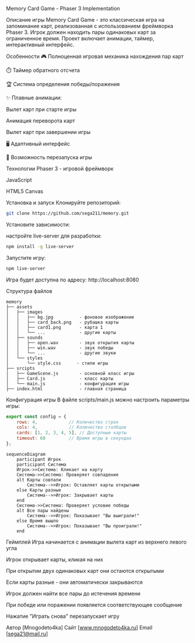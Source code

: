Memory Card Game - Phaser 3 Implementation


Описание игры
Memory Card Game - это классическая игра на запоминание карт, реализованная с использованием фреймворка Phaser 3. Игрок должен находить пары одинаковых карт за ограниченное время. Проект включает анимации, таймер,  интерактивный интерфейс.

Особенности
🎮 Полноценная игровая механика нахождения пар карт

⏱️ Таймер обратного отсчета

🏆 Система определения победы/поражения

✨ Плавные анимации:

Вылет карт при старте игры

Анимация переворота карт

Вылет карт при завершении игры

🖥️ Адаптивный интерфейс

🔄 Возможность перезапуска игры

Технологии
Phaser 3 - игровой фреймворк

JavaScript

HTML5 Canvas

Установка и запуск
Клонируйте репозиторий:

```bash
git clone https://github.com/sega211/memory.git
```

Установите зависимости:

настройте live-server для разработки:

```bash
npm install -g live-server
```
Запустите игру:

```bash
npm live-server
```
Игра будет доступна по адресу: http://localhost:8080

Структура файлов
```
memory
├── assets
│   ├── images
│   │   ├── bg.jpg          - фоновое изображение
│   │   ├── card_back.png   - рубашка карты
│   │   ├── card1.png       - карта 1
│   │   └── ...             - другие карты
│   ├── sounds  
│   │   ├── open.wav        - звук открытия карты
│   │   ├── win.wav         - звук победы
│   │   └── ...             - другие звуки
│   └── styles
│       └── style.css      - стили игры
├── srcipts
│   ├── GameScene.js        - основной класс игры
│   ├── Card.js             - класс карты
│   └── main.js             - конфигурация игры
├── index.html              - главная страница
```
Конфигурация игры
В файле scripts/main.js можно настроить параметры игры:


```javascript
export const config = {
    rows: 4,            // Количество строк
    cols: 4,            // Количество столбцов
    cards: [1, 2, 3, 4, 5], // Доступные карты
    timeout: 60         // Время игры в секундах
};
```
```mermaid
sequenceDiagram
    participant Игрок
    participant Система
    Игрок->>Система: Кликает на карту
    Система->>Система: Проверяет совпадение
    alt Карты совпали
        Система-->>Игрок: Оставляет карты открытыми
    else Карты разные
        Система-->>Игрок: Закрывает карты
    end
    Система->>Система: Проверяет условие победы
    alt Все пары найдены
        Система-->>Игрок: Показывает "Вы выиграли!"
    else Время вышло
        Система-->>Игрок: Показывает "Вы проиграли!"
    end
```
Геймплей
Игра начинается с анимации вылета карт из верхнего левого угла

Игрок открывает карты, кликая на них

При открытии двух одинаковых карт они остаются открытыми

Если карты разные - они автоматически закрываются

Игрок должен найти все пары до истечения времени

При победе или поражении появляется соответствующее сообщение

Нажатие "Играть снова" перезапускает игру

Автор
[Mnogodeto4ka]
Сайт
[www.mnogodeto4ka.ru]
Email
[sega21@mail.ru]